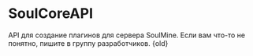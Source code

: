 # SoulCoreAPI
API для создание плагинов для сервера SoulMine.
Если вам что-то не понятно, пишите в группу разработчиков. {old}

